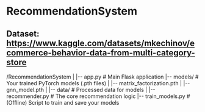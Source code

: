 # RecommendationSystem

## Dataset: https://www.kaggle.com/datasets/mkechinov/ecommerce-behavior-data-from-multi-category-store

/RecommendationSystem
|
|-- app.py                # Main Flask application
|-- models/               # Your trained PyTorch models (.pth files)
|   |-- matrix_factorization.pth
|   |-- gnn_model.pth
|
|-- data/                 # Processed data for models
|
|-- recommender.py        # The core recommendation logic
|-- train_models.py       # (Offline) Script to train and save your models
